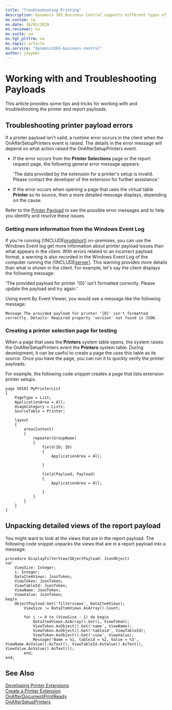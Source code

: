 ```yaml
---
title: "Troubleshooting Printing"
description: Dynamics 365 Business Central supports different types of events including BusinessEvent, IntegrationEvent, Global, and trigger events. 
ms.custom: na
ms.date: 10/01/2019
ms.reviewer: na
ms.suite: na
ms.tgt_pltfrm: na
ms.topic: article
ms.service: "dynamics365-business-central"
author: jswymer
---
```

# Working with and Troubleshooting Payloads

This article provides some tips and tricks for working with and troubleshooting the printer and report payloads.

## Troubleshooting printer payload errors

If a printer payload isn't valid, a runtime error occurs in the client when the OnAfterSetupPrinters event is raised. The details in the error message will depend on what action raised the OnAfterSetupPrinters event.

- If the error occurs from the **Printer Selections** page or the report request page, the following general error message appears:

    'The data provided by the extension for a printer's setup is invalid. Please contact the developer of the extension for further assistance.'

- If the error occurs when opening a page that uses the virtual table **Printer** as its source, then a more detailed message displays, depending on the cause.

Refer to the [Printer Payload](devenv-onaftersetupprinters-event.md#printpayload) to see the possible error messages and to help you identify and resolve these issues.

### Getting more information from the Windows Event Log

If you're running [!INCLUDE[prodshort](../developer/includes/prodshort.md)] on-premises, you can use the Windows Event log get more information about printer payload issues than what appears in the client. With errors related to an incorrect payload format, a warning is also recorded in the Windows Event Log of the computer running the [!INCLUDE[server](../developer/includes/server.md)]. This warning provides more details than what is shown in the client. For example, let's say the client displays the following message:

'The provided payload for printer '{0}' isn't formatted correctly. Please update the payload and try again.'

Using event By Event Viewer, you would see a message like the following message:

```
Message The provided payload for printer '{0}' isn't formatted correctly. Details: Required property 'version' not found in JSON.
```

### Creating a printer selection page for testing

When a page that uses the **Printers** system table opens, the system raises the OnAfterSetupPrinters event the **Printers** system table. During development, it can be useful to create a page the uses this table as its source. Once you have the page, you can run it to quickly verify the printer payloads.

For example, the following code snippet creates a page that lists extension printer setups.

```
page 50101 MyPrinterList
{
    PageType = List;
    ApplicationArea = All;
    UsageCategory = Lists;
    SourceTable = Printer;

    layout
    {
        area(Content)
        {
            repeater(GroupName)
            {
                field(ID; ID)
                {
                    ApplicationArea = All;

                }

                field(Payload; Payload)
                {
                    ApplicationArea = All;

                }
            }
        }
    }
}
```

## Unpacking detailed views of the report payload

You might want to look at the views that are in the report payload. The following code snippet unpacks the views that are in a report payload into a message:

```
procedure DisplayFilterView(ObjectPayload: JsonObject) 
var 
    ViewSize: Integer; 
    i: Integer; 
    DataItemViews: JsonToken; 
    ViewToken: JsonToken; 
    ViewTableId: JsonToken; 
    ViewName: JsonToken; 
    ViewValue: JsonToken; 
begin 
    ObjectPayload.Get('filterviews', DataItemViews); 
        ViewSize := DataItemViews.AsArray().Count; 

        for i := 0 to (ViewSize - 1) do begin 
            DataItemViews.AsArray().Get(i, ViewToken); 
            ViewToken.AsObject().Get('name', ViewName); 
            ViewToken.AsObject().Get('tableid', ViewTableId); 
            ViewToken.AsObject().Get('view', ViewValue); 
            Message('Name = %1, tableid = %2, Value = %3', ViewName.AsValue().AsText(), ViewTableId.AsValue().AsText(), ViewValue.AsValue().AsText()); 
        end; 
end; 
```

## See Also  

[Developing Printer Extensions](devenv-reports-printing.md)  
[Create a Printer Extension](devenv-reports-create-printer-extension.md)  
[OnAfterDocumentPrintReady](devenv-onafterdocumentprintready-event.md)  
[OnAfterSetupPrinters](devenv-onaftersetupprinters-event.md)  